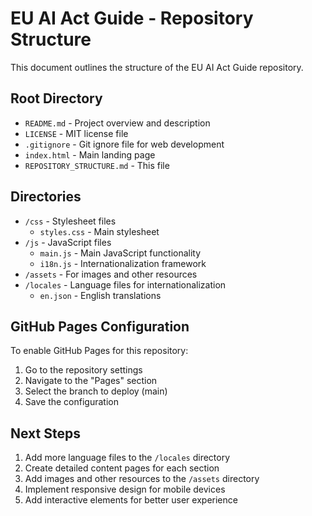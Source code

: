 # EU AI Act Guide - Repository Structure

This document outlines the structure of the EU AI Act Guide repository.

## Root Directory
- `README.md` - Project overview and description
- `LICENSE` - MIT license file
- `.gitignore` - Git ignore file for web development
- `index.html` - Main landing page
- `REPOSITORY_STRUCTURE.md` - This file

## Directories
- `/css` - Stylesheet files
  - `styles.css` - Main stylesheet
- `/js` - JavaScript files
  - `main.js` - Main JavaScript functionality
  - `i18n.js` - Internationalization framework
- `/assets` - For images and other resources
- `/locales` - Language files for internationalization
  - `en.json` - English translations

## GitHub Pages Configuration
To enable GitHub Pages for this repository:
1. Go to the repository settings
2. Navigate to the "Pages" section
3. Select the branch to deploy (main)
4. Save the configuration

## Next Steps
1. Add more language files to the `/locales` directory
2. Create detailed content pages for each section
3. Add images and other resources to the `/assets` directory
4. Implement responsive design for mobile devices
5. Add interactive elements for better user experience